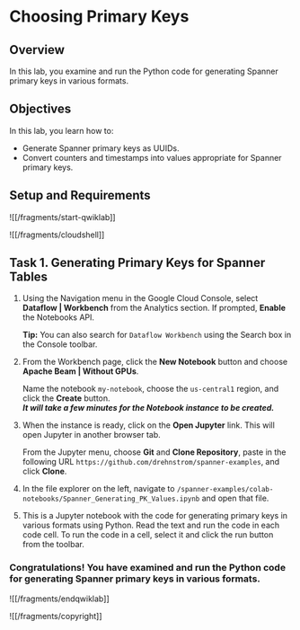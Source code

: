 # Choosing Primary Keys

## Overview

In this lab, you examine and run the Python code for generating Spanner primary keys in various formats. 

## Objectives

In this lab, you learn how to:
* Generate Spanner primary keys as UUIDs.
* Convert counters and timestamps into values appropriate for Spanner primary keys.

## Setup and Requirements

![[/fragments/start-qwiklab]]


![[/fragments/cloudshell]]


## Task 1. Generating Primary Keys for Spanner Tables

1. Using the Navigation menu in the Google Cloud Console, select  __Dataflow | Workbench__ from the Analytics section. If prompted, __Enable__ the Notebooks API.<div>__Tip:__ You can also search for `Dataflow Workbench` using the Search box in the Console toolbar.

2. From the Workbench page, click the __New Notebook__ button and choose __Apache Beam | Without GPUs__. <div>Name the notebook `my-notebook`, choose the `us-central1` region, and click the __Create__ button.</div><div>___It will take a few minutes for the Notebook instance to be created.___</div>

3. When the instance is ready, click on the __Open Jupyter__ link. This will open Jupyter in another browser tab. <div>From the Jupyter menu, choose __Git__ and __Clone Repository__, paste in the following URL `https://github.com/drehnstrom/spanner-examples`, and click __Clone__.

4. In the file explorer on the left, navigate to `/spanner-examples/colab-notebooks/Spanner_Generating_PK_Values.ipynb` and open that file. 

5. This is a Jupyter notebook with the code for generating primary keys in various formats using Python. Read the text and run the code in each code cell. To run the code in a cell, select it and click the run button from the toolbar. 

### **Congratulations!** You have examined and run the Python code for generating Spanner primary keys in various formats. 


![[/fragments/endqwiklab]]

![[/fragments/copyright]]


